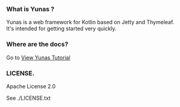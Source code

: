 ### What is Yunas ?
Yunas is a web framework for Kotlin based on Jetty and Thymeleaf.    
It's intended for getting started very quickly.

### Where are the docs?

Go to [View Yunas Tutorial](http://yunaskotlin.org)

### LICENSE.
Apache License 2.0  

See ./LICENSE.txt